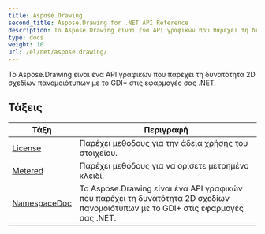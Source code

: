 ```yaml
---
title: Aspose.Drawing
second_title: Aspose.Drawing for .NET API Reference
description: Το Aspose.Drawing είναι ένα API γραφικών που παρέχει τη δυνατότητα 2D σχεδίων πανομοιότυπων με το GDI στις εφαρμογές σας .NET.
type: docs
weight: 10
url: /el/net/aspose.drawing/
---
```

Το Aspose.Drawing είναι ένα API γραφικών που παρέχει τη δυνατότητα 2D σχεδίων πανομοιότυπων με το GDI+ στις εφαρμογές σας .NET.

## Τάξεις

| Τάξη | Περιγραφή |
| --- | --- |
| [License](./license/) | Παρέχει μεθόδους για την άδεια χρήσης του στοιχείου. |
| [Metered](./metered/) | Παρέχει μεθόδους για να ορίσετε μετρημένο κλειδί. |
| [NamespaceDoc](./namespacedoc/) | Το Aspose.Drawing είναι ένα API γραφικών που παρέχει τη δυνατότητα 2D σχεδίων πανομοιότυπων με το GDI+ στις εφαρμογές σας .NET. |


